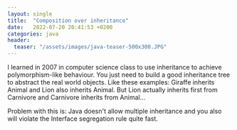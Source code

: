 ```yaml
---
layout: single
title:  "Composition over inheritance"
date:   2022-07-20 20:41:53 +0200
categories: java
header:
  teaser: "/assets/images/java-teaser-500x300.JPG"
---
```


I learned in 2007 in computer science class to use inheritance to achieve polymorphism-like behaviour. You just need to build a good inheritance tree to abstract the real world objects. 
Like these examples: Giraffe inherits Animal and Lion also inherits Animal. But Lion actually inherits first from Carnivore and Carnivore inherits from Animal...

Problem with this is: Java doesn't allow multiple inheritance and you also will violate the Interface segregation rule quite fast.
 

    